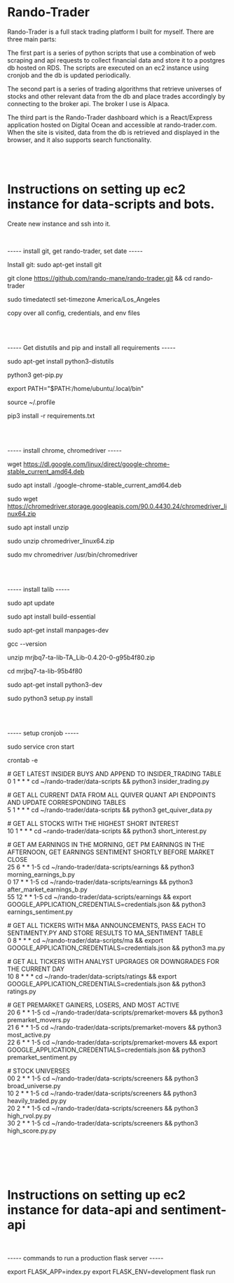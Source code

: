 # Rando-Trader

Rando-Trader is a full stack trading platform I built for myself. There are three main parts:

The first part is a series of python scripts that use a combination of web scraping and api requests to collect financial data and
store it to a postgres db hosted on RDS. The scripts are executed on an ec2 instance using cronjob and the db is updated periodically.

The second part is a series of trading algorithms that retrieve universes of stocks and other relevant data from the db and place trades
accordingly by connecting to the broker api. The broker I use is Alpaca.

The third part is the Rando-Trader dashboard which is a React/Express application hosted on Digital Ocean and accessible at rando-trader.com.
When the site is visited, data from the db is retrieved and displayed in the browser, and it also supports search functionality.  


<br />
<br />

# Instructions on setting up ec2 instance for data-scripts and bots.

Create new instance and ssh into it.  

<br />

----- install git, get rando-trader, set date -----  


Install git:  sudo apt-get install git

git clone https://github.com/rando-mane/rando-trader.git && cd rando-trader

sudo timedatectl set-timezone America/Los_Angeles

copy over all config, credentials, and env files  

<br />
<br />

----- Get distutils and pip and install all requirements -----  

sudo apt-get install python3-distutils

python3 get-pip.py

export PATH="$PATH:/home/ubuntu/.local/bin"

source ~/.profile

pip3 install -r requirements.txt  

<br />
<br />

----- install chrome, chromedriver -----  

wget https://dl.google.com/linux/direct/google-chrome-stable_current_amd64.deb

sudo apt install ./google-chrome-stable_current_amd64.deb


sudo wget https://chromedriver.storage.googleapis.com/90.0.4430.24/chromedriver_linux64.zip

sudo apt install unzip

sudo unzip chromedriver_linux64.zip

sudo mv chromedriver /usr/bin/chromedriver  

<br />
<br />

----- install talib -----

sudo apt update

sudo apt install build-essential

sudo apt-get install manpages-dev

gcc --version



unzip mrjbq7-ta-lib-TA_Lib-0.4.20-0-g95b4f80.zip

cd mrjbq7-ta-lib-95b4f80

sudo apt-get install python3-dev

sudo python3 setup.py install

<br />
<br />

----- setup cronjob -----

sudo service cron start

crontab -e  


\# GET LATEST INSIDER BUYS AND APPEND TO INSIDER_TRADING TABLE<br />
0 1 * * * cd ~/rando-trader/data-scripts && python3 insider_trading.py<br />


\# GET ALL CURRENT DATA FROM ALL QUIVER QUANT API ENDPOINTS AND UPDATE CORRESPONDING TABLES<br />
5 1 * * * cd ~/rando-trader/data-scripts && python3 get_quiver_data.py<br />


\# GET ALL STOCKS WITH THE HIGHEST SHORT INTEREST<br />
10 1 * * * cd ~rando-trader/data-scripts && python3 short_interest.py<br />


\# GET AM EARNINGS IN THE MORNING, GET PM EARNINGS IN THE AFTERNOON, GET EARNINGS SENTIMENT SHORTLY BEFORE MARKET CLOSE<br />
25 6 * * 1-5 cd ~/rando-trader/data-scripts/earnings && python3 morning_earnings_b.py<br />
0 17 * * 1-5 cd ~/rando-trader/data-scripts/earnings && python3 after_market_earnings_b.py<br />
55 12 * * 1-5 cd ~/rando-trader/data-scripts/earnings && export GOOGLE_APPLICATION_CREDENTIALS=credentials.json && python3 earnings_sentiment.py<br />


\# GET ALL TICKERS WITH M&A ANNOUNCEMENTS, PASS EACH TO SENTIMENTY.PY AND STORE RESULTS TO MA_SENTIMENT TABLE<br />
0 8 * * * cd ~/rando-trader/data-scripts/ma && export GOOGLE_APPLICATION_CREDENTIALS=credentials.json && python3 ma.py<br />


\# GET ALL TICKERS WITH ANALYST UPGRAGES OR DOWNGRADES FOR THE CURRENT DAY<br />
10 8 * * * cd ~/rando-trader/data-scripts/ratings && export GOOGLE_APPLICATION_CREDENTIALS=credentials.json && python3 ratings.py<br />


\# GET PREMARKET GAINERS, LOSERS, AND MOST ACTIVE<br />
20 6 * * 1-5 cd ~/rando-trader/data-scripts/premarket-movers && python3 premarket_movers.py<br />
21 6 * * 1-5 cd ~/rando-trader/data-scripts/premarket-movers && python3 most_active.py<br />
22 6 * * 1-5 cd ~/rando-trader/data-scripts/premarket-movers && export GOOGLE_APPLICATION_CREDENTIALS=credentials.json && python3 premarket_sentiment.py<br />


\# STOCK UNIVERSES<br />
00 2 * * 1-5 cd ~/rando-trader/data-scripts/screeners && python3 broad_universe.py<br />
10 2 * * 1-5 cd ~/rando-trader/data-scripts/screeners && python3 heavily_traded.py.py<br />
20 2 * * 1-5 cd ~/rando-trader/data-scripts/screeners && python3 high_rvol.py.py<br />
30 2 * * 1-5 cd ~/rando-trader/data-scripts/screeners && python3 high_score.py.py<br />

<br />
<br />
<br />
<br />

# Instructions on setting up ec2 instance for data-api and sentiment-api

<br />

----- commands to run a production flask server -----

export FLASK_APP=index.py
export FLASK_ENV=development
flask run









